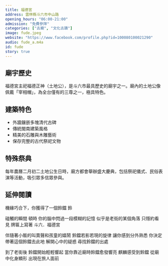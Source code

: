 ```yaml
---
title: 福德宮
address: 雲林縣斗六市中山路
opening_hours: "06:00-21:00"
admission: "免費參拜"
categories: ["古廟", "文化古蹟"]
image: fude.jpeg
website: "https://www.facebook.com/profile.php?id=100080100021290"
audio: fude_a.m4a
id: fude
story: true
---
```


## 廟宇歷史

福德宮主祀福德正神（土地公），是斗六市最具歷史的廟宇之一。廟內的土地公像佩戴「宰相帽」，為全台僅有的三尊之一，極具特色。

## 建築特色

- 外牆鑲嵌多塊清代古碑
- 傳統閩南建築風格
- 精美的石雕與木雕藝術
- 保存完整的古代祭祀文物

## 特殊祭典

每年農曆二月初二土地公生日時，廟方都會舉辦盛大慶典，包括祭祀儀式、民俗表演等活動，吸引眾多信眾參與。

## 延伸閱讀

機緣巧合下，你獲得了一個鈴鐺
鈴

碰觸的瞬間
頓時
你的腦中閃過一段模糊的記憶
似乎是老街的某個角落
只隱約看見 牌匾上寫著
斗六．福德宮

伴隨著小販的叫賣聲和孩童的嬉鬧
鈴鐺若影若現的旋律
讓你感到分外熟悉
你決定帶著這個鈴鐺去此地
解開心中的疑惑
尋找鈴鐺的出處

到了老街後
鈴鐺開始輕輕響起
當你靠近廟時鈴鐺愈發響亮
麒麟感受到鈴鐺
從廟中化身顯形
出現在旅人面前